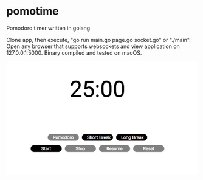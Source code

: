 # pomotime

Pomodoro timer written in golang.

Clone app, then execute, "go run main.go page.go socket.go" or "./main". Open any browser that supports websockets and view application on 127.0.0.1:5000. Binary compiled and tested on macOS.

![Alt text](/static/images/example.png?raw=true "Demo")
